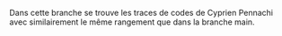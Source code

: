 Dans cette branche se trouve les traces de codes de Cyprien Pennachi avec similairement le même rangement que dans la branche main.
